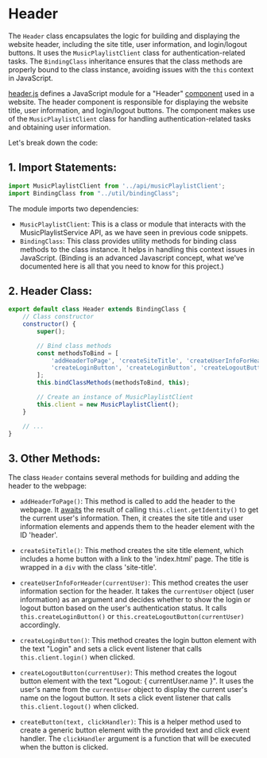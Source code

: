 # Header

The `Header` class encapsulates the logic for building and displaying the website header, including the site title, user information, and login/logout buttons. It uses the `MusicPlaylistClient` class for authentication-related tasks. The `BindingClass` inheritance ensures that the class methods are properly bound to the class instance, avoiding issues with the `this` context in JavaScript.

[header.js](./header.js) defines a JavaScript module for a "Header" [component](https://dev.to/xavortm/what-are-components-in-the-front-end-and-why-do-we-need-them-2o2p) used in a website. The header component is responsible for displaying the website title, user information, and login/logout buttons. The component makes use of the `MusicPlaylistClient` class for handling authentication-related tasks and obtaining user information.

Let's break down the code:

## 1. Import Statements:
```javascript
import MusicPlaylistClient from '../api/musicPlaylistClient';
import BindingClass from "../util/bindingClass";
```
The module imports two dependencies:
- `MusicPlaylistClient`: This is a class or module that interacts with the MusicPlaylistService API, as we have seen in previous code snippets.
- `BindingClass`: This class provides utility methods for binding class methods to the class instance. It helps in handling this context issues in JavaScript. (Binding is an advanced Javascript concept, what we've documented here is all that you need to know for this project.)

## 2. Header Class:
```javascript
export default class Header extends BindingClass {
    // Class constructor
    constructor() {
        super();

        // Bind class methods
        const methodsToBind = [
            'addHeaderToPage', 'createSiteTitle', 'createUserInfoForHeader',
            'createLoginButton', 'createLoginButton', 'createLogoutButton'
        ];
        this.bindClassMethods(methodsToBind, this);

        // Create an instance of MusicPlaylistClient
        this.client = new MusicPlaylistClient();
    }

    // ...
}
```

## 3. Other Methods:
The class `Header` contains several methods for building and adding the header to the webpage:

- `addHeaderToPage()`: This method is called to add the header to the webpage. It [awaits](https://www.theodinproject.com/lessons/node-path-javascript-async-and-await) the result of calling `this.client.getIdentity()` to get the current user's information. Then, it creates the site title and user information elements and appends them to the header element with the ID 'header'.

- `createSiteTitle()`: This method creates the site title element, which includes a home button with a link to the 'index.html' page. The title is wrapped in a `div` with the class 'site-title'.

- `createUserInfoForHeader(currentUser)`: This method creates the user information section for the header. It takes the `currentUser` object (user information) as an argument and decides whether to show the login or logout button based on the user's authentication status. It calls `this.createLoginButton()` or `this.createLogoutButton(currentUser)` accordingly.

- `createLoginButton()`: This method creates the login button element with the text "Login" and sets a click event listener that calls `this.client.login()` when clicked.

- `createLogoutButton(currentUser)`: This method creates the logout button element with the text "Logout: { currentUser.name }". It uses the user's name from the `currentUser` object to display the current user's name on the logout button. It sets a click event listener that calls `this.client.logout()` when clicked.

- `createButton(text, clickHandler)`: This is a helper method used to create a generic button element with the provided text and click event handler. The `clickHandler` argument is a function that will be executed when the button is clicked.